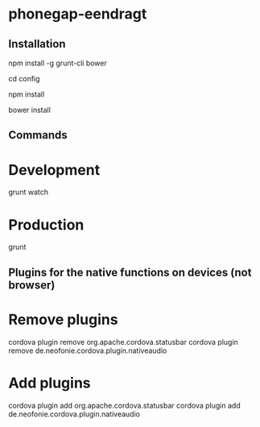 phonegap-eendragt
====================

Installation
------------
npm install -g grunt-cli bower

cd config

npm install

bower install

Commands
--------
# Development

grunt watch

# Production

grunt

Plugins for the native functions on devices (not browser)
--------------------------------------------------------
# Remove plugins
cordova plugin remove org.apache.cordova.statusbar
cordova plugin remove de.neofonie.cordova.plugin.nativeaudio

# Add plugins
cordova plugin add org.apache.cordova.statusbar
cordova plugin add de.neofonie.cordova.plugin.nativeaudio